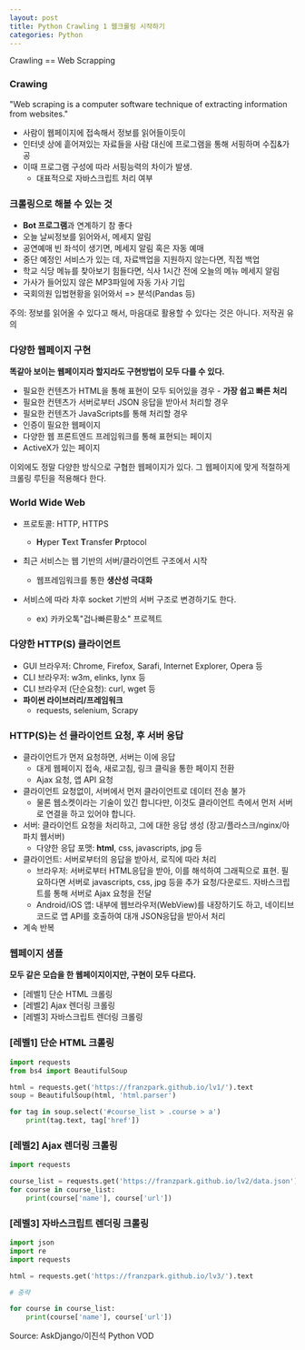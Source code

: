```yaml
---
layout: post
title: Python Crawling 1 웹크롤링 시작하기
categories: Python
---
```


Crawling == Web Scrapping

### Crawing

"Web scraping is a computer software technique of extracting information from websites."

- 사람이 웹페이지에 접속해서 정보를 읽어들이듯이
- 인터넷 상에 흩어져있는 자료들을 사람 대신에 프로그램을 통해 서핑하며 수집&가공
- 이때 프로그램 구성에 따라 서핑능력의 차이가 발생.
  - 대표적으로 자바스크립트 처리 여부



### 크롤링으로 해볼 수 있는 것

- **Bot 프로그램**과 연계하기 참 좋다
- 오늘 날씨정보를 읽어와서, 메세지 알림
- 공연예매 빈 좌석이 생기면, 메세지 알림 혹은 자동 예매
- 중단 예정인 서비스가 있는 데, 자료백업을 지원하지 않는다면, 직접 백업
- 학교 식당 메뉴를 찾아보기 힘들다면, 식사 1시간 전에 오늘의 메뉴 메세지 알림
- 가사가 들어있지 않은 MP3파일에 자동 가사 기입
- 국회의원 입법현황을 읽어와서 => 분석(Pandas 등)

주의: 정보를 읽어올 수 있다고 해서, 마음대로 활용할 수 있다는 것은 아니다. 저작권 유의



### 다양한 웹페이지 구현

**똑같아 보이는 웹페이지라 할지라도 구현방법이 모두 다를 수 있다.**

- 필요한 컨텐츠가 HTML을 통해 표현이 모두 되어있을 경우 - **가장 쉽고 빠른 처리**
- 필요한 컨텐츠가 서버로부터 JSON 응답을 받아서 처리할 경우
- 필요한 컨텐츠가 JavaScripts를 통해 처리할 경우
- 인증이 필요한 웹페이지
- 다양한 웹 프론트엔드 프레임워크를 통해 표현되는 페이지
- ActiveX가 있는 페이지

이외에도 정말 다양한 방식으로 구협한 웹페이지가 있다. 그 웹페이지에 맞게 적절하게 크롤링 루틴을 적용해다 한다.



###  World Wide Web

- 프로토콜: HTTP, HTTPS

  - **H**yper **T**ext **T**ransfer **P**rptocol

- 최근 서비스는 웹 기반의 서버/클라이언트 구조에서 시작

  - 웹프레임워크를 통한 **생산성 극대화**

- 서비스에 따라 차후 socket 기반의 서버 구조로 변경하기도 한다.

  - ex) 카카오톡"겁나빠른황소" 프로젝트



### 다양한 HTTP(S) 클라이언트

- GUI 브라우저: Chrome, Firefox, Sarafi, Internet Explorer, Opera 등
- CLI 브라우저: w3m, elinks, lynx 등
- CLI 브라우저 (단순요청): curl, wget 등
- **파이썬 라이브러리/프레임워크**
  - requests, selenium, Scrapy



### HTTP(S)는 선 클라이언트 요청, 후 서버 응답

- 클라이언트가 먼저 요청하면, 서버는 이에 응답
  - 대게 웹페이지 접속, 새로고침, 링크 클릭을 통한 페이지 전환
  - Ajax 요청, 앱 API 요청
- 클라이언트 요청없이, 서버에서 먼저 클라이언트로 데이터 전송 불가
  - 물론 웹소켓이라는 기술이 있긴 합니다만, 이것도 클라이언트 측에서 먼저 서버로 연결을 하고 있어야 합니다.
- 서버: 클라이언트 요청을 처리하고, 그에 대한 응답 생성 (장고/플라스크/nginx/아파치 웹서버)
  - 다양한 응답 포맷: **html**, css, javascripts, jpg 등
- 클라이언트: 서버로부터의 응답을 받아서, 로직에 따라 처리
  - 브라우저: 서버로부터 HTML응답을 받아, 이를 해석하여 그래픽으로 표현. 필요하다면 서버로 javascripts, css, jpg 등을 추가 요청/다운로드. 자바스크립트를 통해 서버로 Ajax 요청을 전달
  - Android/iOS 앱: 내부에 웹브라우저(WebView)를 내장하기도 하고, 네이티브 코드로 앱 API를 호출하여 대개 JSON응답을 받아서 처리
- 계속 반복



### 웹페이지 샘플

**모두 같은 모습을 한 웹페이지이지만, 구현이 모두 다르다.**

- [레벨1] 단순 HTML 크롤링
- [레벨2] Ajax 렌더링 크롤링
- [레벨3] 자바스크립트 렌더링 크롤링



### [레벨1] 단순 HTML 크롤링

```python
import requests
from bs4 import BeautifulSoup

html = requests.get('https://franzpark.github.io/lv1/').text
soup = BeautifulSoup(html, 'html.parser')

for tag in soup.select('#course_list > .course > a')
    print(tag.text, tag['href'])
```



### [레벨2] Ajax 렌더링 크롤링

```python
import requests

course_list = requests.get('https://franzpark.github.io/lv2/data.json').json()
for course in course_list:
    print(course['name'], course['url'])
```



### [레벨3] 자바스크립트 렌더링 크롤링

```python
import json
import re
import requests

html = requests.get('https://franzpark.github.io/lv3/').text

# 중략

for course in course_list:
    print(course['name'], course['url'])
```



Source:  AskDjango/이진석 Python VOD